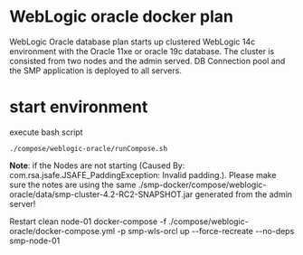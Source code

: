 # WebLogic oracle docker plan
WebLogic Oracle database plan starts up clustered WebLogic 14c environment with the Oracle 11xe or oracle 19c database.
The cluster is consisted from two nodes and the admin served. DB Connection pool and the SMP application is deployed to all 
servers.    

# start environment
execute bash script 

    ./compose/weblogic-oracle/runCompose.sh
    
**Note**: if the Nodes are not starting (Caused By: com.rsa.jsafe.JSAFE_PaddingException: Invalid padding.). Please make sure
the notes are using the same ./smp-docker/compose/weblogic-oracle/data/smp-cluster-4.2-RC2-SNAPSHOT.jar generated from the admin server!
 

Restart clean node-01
docker-compose -f ./compose/weblogic-oracle/docker-compose.yml -p smp-wls-orcl up --force-recreate --no-deps   smp-node-01